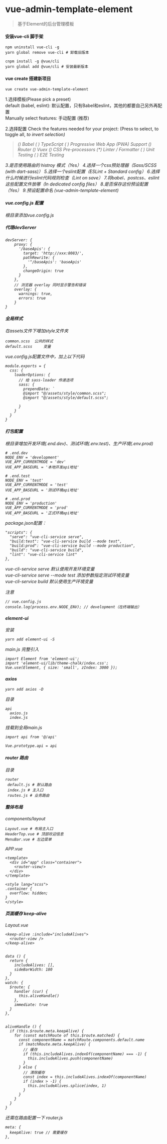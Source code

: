 # vue-admin-template-element
>基于Element的后台管理模板 

#### 安装vue-cli 脚手架
```
npm uninstall vue-cli -g
yarn global remove vue-cli # 卸载旧版本

cnpm install -g @vue/cli 
yarn global add @vue/cli # 安装最新版本
```

#### vue create 搭建新项目
```
vue create vue-admin-template-element
```

1.选择模板(Please pick a preset)  
default (babel, eslint): 默认配置，只有Babel和eslint，其他的都要自己另外再配置  
Manually select features: 手动配置  (推荐)

2.选择配置
Check the features needed for your project: (Press <space> to select, <a> to toggle all, <i> to invert selection)
>(*) Babel
 ( ) TypeScript
 ( ) Progressive Web App (PWA) Support
 (*) Router
 (*) Vuex
 (*) CSS Pre-processors
 (*) Linter / Formatter
 ( ) Unit Testing
 ( ) E2E Testing

3.是否使用路由的 histroy 模式（Yes）
4.选择一个css预处理器（Sass/SCSS (with dart-sass)）
5.选择一个eslint配置（ESLint + Standard config）
6.选择什么时候进行eslint代码规则检查（Lint on save）
7.将babel、postcss、eslint这些配置文件放哪（In dedicated config files）
8.是否保存这份预设配置（Yes）
9.预设配置命名 (vue-admin-template-element)

#### vue.config.js 配置
根目录添加vue.config.js

##### 代理devServer
```
devServer: {
    proxy: {
      '/baseApis': {
        target: 'http://xxx:8083/',
        pathRewrite: {
          '^/baseApis': 'baseApis'
        },
        changeOrigin: true
      }
    },
    // 浏览器 overlay 同时显示警告和错误
    overlay: {
      warnings: true,
      errors: true
    }
}
```

#### 全局样式
在assets文件下增加style文件夹
```
common.scss  公共的样式
default.scss     变量
```
vue.config.js配置文件中，加上以下代码
```
module.exports = {
  css: {
    loaderOptions: {
      // 给 sass-loader 传递选项
      sass: {
        prependData: `
        @import "@/assets/style/common.scss";
        @import "@/assets/style/default.scss"; 
          `
      }
    }
  }
}
```

#### 打包配置
根目录增加开发环境(.end.dev)、测试环境(.env.test)、生产环境(.env.prod)
```
# .end.dev
NODE_ENV = 'development'
VUE_APP_CURRENTMODE = 'dev'
VUE_APP_BASEURL = '本地开发api地址'

# .end.test
NODE_ENV = 'test'
VUE_APP_CURRENTMODE = 'test'
VUE_APP_BASEURL = '测试环境api地址'

# .end.prod
NODE_ENV = 'production'
VUE_APP_CURRENTMODE = 'prod'
VUE_APP_BASEURL = '正式环境api地址'
```

package.json配置：
```
"scripts": {
  "serve": "vue-cli-service serve",
  "build:test": "vue-cli-service build --mode test",
  "build:prod": "vue-cli-service build --mode production",
  "build": "vue-cli-service build",
  "lint": "vue-cli-service lint"
},
```
vue-cli-service serve 默认使用开发环境变量  
vue-cli-service serve --mode test  添加参数指定测试环境变量  
vue-cli-service build 默认使用生产环境变量  

注意
```
// vue.config.js
console.log(process.env.NODE_ENV); // development（在终端输出）
```

#### element-ui
安装
```
yarn add element-ui -S
```

main.js 完整引入
```
import Element from 'element-ui';
import 'element-ui/lib/theme-chalk/index.css';
Vue.use(Element, { size: 'small', zIndex: 3000 });
```

#### axios
```
yarn add axios -D
```
目录
```
api
  axios.js
  index.js
```
挂载到全局main.js
```
import api from '@/api'

Vue.prototype.api = api
```

#### router 路由
目录
```
router
 default.js # 默认路由
 index.js # 主入口
 routes.js # 业务路由
```

#### 整体布局
components/layout
```
Layout.vue # 布局主入口
HeaderTop.vue # 顶部欢迎信息
MenuBar.vue # 左边菜单
```
APP.vue
```
<template>
  <div id="app" class="container">
    <router-view/>
  </div>
</template>

<style lang="scss">
.container {
  overflow: hidden;
}
</style>

```

#### 页面缓存 keep-alive
Layout.vue
```
<keep-alive :include="includeAlives">
  <router-view />
</keep-alive>


data () {
  return {
    includeAlives: [],
    sideBarWidth: 180
  }
},
watch: {
  $route: {
    handler (cur) {
      this.aliveHandle()
    },
    immediate: true
  }
},


aliveHandle () {
  if (this.$route.meta.keepAlive) {
    for (const matchRoute of this.$route.matched) {
      const componentName = matchRoute.components.default.name
      if (matchRoute.meta.keepAlive) {
        // 缓存
        if (this.includeAlives.indexOf(componentName) === -1) {
          this.includeAlives.push(componentName)
        }
      } else {
        // 清除缓存
        const index = this.includeAlives.indexOf(componentName)
        if (index > -1) {
          this.includeAlives.splice(index, 1)
        }
      }
    }
  }
}

```
还需在路由配置一下
router.js
```
meta: {
  keepAlive: true // 需要缓存
},
```





